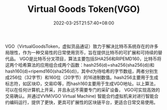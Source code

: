 ﻿---
weight: 
title: "Virtual Goods Token(VGO)"
description: "VGO（VirtualGoodsToken，虚拟货品通证）致力于解决比特币系统存在的许多局限性，作为一种交易性的日常使用货币，旨在提供比特币的可扩展和可持续的替代品"
date: 2022-03-25T21:57:40+08:00
lastmod: 2022-03-25T16:45:40+08:00
draft: false
authors: ["Metabd"]
featuredImage: "virtual-goods-tokenvgo.webp"
link: ""
tags: ["数字代币","Virtual Goods Token(VGO)"]
categories: ["navigation"]
navigation: ["数字代币"]
lightgallery: true
toc: true
pinned: false
recommend: false
recommend1: false
---
VGO（VirtualGoodsToken，虚拟货品通证）致力于解决比特币系统存在的许多局限性，作为一种交易性的日常使用货币，旨在提供比特币的可扩展和可持续的替代品。
VGO是比特币分叉项目，算法主要包括SHA256和RIPEMD160，比特币将这两个哈希算法的应用组合成两个函数：hash256(d)=sha256(sha256(d))和hash160(d)=ripemd160(sha256(d))，其中d为待哈希的字节数组，两者分别生成256位（32字节）和160位（20字节）的16进制数值。hash256主要用于生成标志符，如区块ID，交易ID等，而hash160主要用于生成VGO地址。以上算法，可以在任何计算机上开采，并且永远不需要专门的采矿设备，
VGO可实现高效的交易确认。并通过VVM(VGO Virtual Machine) 智能合约虚拟机来对进行智能合约编码运行，提供了更快，更具可扩展性的区块链平台，更适合日常交易使用。
